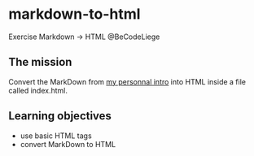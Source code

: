 # markdown-to-html

Exercise Markdown -> HTML @BeCodeLiege

## The mission

Convert the MarkDown from [my personnal intro](https://github.com/louiscollard/markdown-challenge) into HTML inside a file called index.html.

## Learning objectives

- use basic HTML tags
- convert MarkDown to HTML
